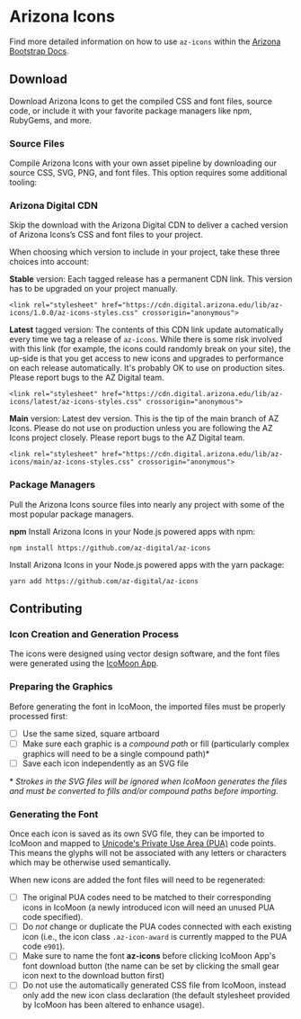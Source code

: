 # Arizona Icons
Find more detailed information on how to use `az-icons` within the [Arizona
Bootstrap Docs](https://digital.arizona.edu/arizona-bootstrap/docs/2.0/icons/).
## Download
Download Arizona Icons to get the compiled CSS and font files, source code, or
include it with your favorite package managers like npm, RubyGems, and more.

### Source Files
Compile Arizona Icons with your own asset pipeline by downloading our source
CSS, SVG, PNG, and font files. This option requires some additional tooling:

### Arizona Digital CDN
Skip the download with the Arizona Digital CDN to deliver a cached version of
Arizona Icons’s CSS and font files to your project.

When choosing which version to include in your project, take these three choices
into account:

**Stable** version: Each tagged release has a permanent CDN link. This version
has to be upgraded on your project manually.
```
<link rel="stylesheet" href="https://cdn.digital.arizona.edu/lib/az-icons/1.0.0/az-icons-styles.css" crossorigin="anonymous">
```

**Latest** tagged version: The contents of this CDN link update automatically
every time we tag a release of `az-icons`. While there is some risk involved
with this link (for example, the icons could randomly break on your site), the
up-side is that you get access to new icons and upgrades to performance on each
release automatically. It's probably OK to use on production sites. Please
report bugs to the AZ Digital team.
```
<link rel="stylesheet" href="https://cdn.digital.arizona.edu/lib/az-icons/latest/az-icons-styles.css" crossorigin="anonymous">
```

**Main** version: Latest dev version. This is the tip of the main branch of
AZ Icons. Please do not use on production unless you are following the AZ
Icons project closely. Please report bugs to the AZ Digital team.
```
<link rel="stylesheet" href="https://cdn.digital.arizona.edu/lib/az-icons/main/az-icons-styles.css" crossorigin="anonymous">
```

### Package Managers
Pull the Arizona Icons source files into nearly any project with some of
the most popular package managers.

**npm**
Install Arizona Icons in your Node.js powered apps with npm:
```
npm install https://github.com/az-digital/az-icons
```

Install Arizona Icons in your Node.js powered apps with the yarn package:
```
yarn add https://github.com/az-digital/az-icons
```

## Contributing
### Icon Creation and Generation Process
The icons were designed using vector design software, and the font files were
generated using the [IcoMoon App](https://icomoon.io/app).

### Preparing the Graphics
Before generating the font in IcoMoon, the imported files must be properly
processed first:
- [ ] Use the same sized, square artboard
- [ ] Make sure each graphic is a *compound path* or fill (particularly complex
  graphics will need to be a single compound path)\*
- [ ] Save each icon independently as an SVG file

\* *Strokes in the SVG files will be ignored when IcoMoon generates the files
and must be converted to fills and/or compound paths before importing.*

### Generating the Font
Once each icon is saved as its own SVG file, they can be imported to IcoMoon and
mapped to [Unicode's Private Use Area
(PUA)](https://en.wikipedia.org/wiki/Private_Use_Areas) code points. This means
the glyphs will not be associated with any letters or characters which may be
otherwise used semantically.

When new icons are added the font files will need to be regenerated:

- [ ] The original PUA codes need to be matched to their corresponding icons in
  IcoMoon (a newly introduced icon will need an unused PUA code specified).
- [ ] Do _not_ change or duplicate the PUA codes connected with each existing
  icon (i.e., the icon class `.az-icon-award` is currently mapped to the PUA
  code `e901`).
- [ ] Make sure to name the font **az-icons** before clicking IcoMoon App's font
  download button (the name can be set by clicking the small gear icon next to
  the download button first)
- [ ] Do not use the automatically generated CSS file from IcoMoon, instead only
  add the new icon class declaration (the default stylesheet provided by IcoMoon
  has been altered to enhance usage).

